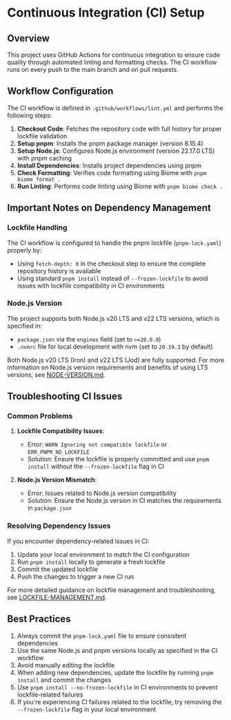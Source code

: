 # Continuous Integration (CI) Setup

## Overview

This project uses GitHub Actions for continuous integration to ensure code quality through automated linting and formatting checks. The CI workflow runs on every push to the main branch and on pull requests.

## Workflow Configuration

The CI workflow is defined in `.github/workflows/lint.yml` and performs the following steps:

1. **Checkout Code**: Fetches the repository code with full history for proper lockfile validation
2. **Setup pnpm**: Installs the pnpm package manager (version 8.15.4)
3. **Setup Node.js**: Configures Node.js environment (version 22.17.0 LTS) with pnpm caching
4. **Install Dependencies**: Installs project dependencies using pnpm
5. **Check Formatting**: Verifies code formatting using Biome with `pnpm biome format .`
6. **Run Linting**: Performs code linting using Biome with `pnpm biome check .`

## Important Notes on Dependency Management

### Lockfile Handling

The CI workflow is configured to handle the pnpm lockfile (`pnpm-lock.yaml`) properly by:

- Using `fetch-depth: 0` in the checkout step to ensure the complete repository history is available
- Using standard `pnpm install` instead of `--frozen-lockfile` to avoid issues with lockfile compatibility in CI environments

### Node.js Version

The project supports both Node.js v20 LTS and v22 LTS versions, which is specified in:

- `package.json` via the `engines` field (set to `>=20.0.0`)
- `.nvmrc` file for local development with nvm (set to `20.19.3` by default)

Both Node.js v20 LTS (Iron) and v22 LTS (Jod) are fully supported. For more information on Node.js version requirements and benefits of using LTS versions, see [NODE-VERSION.md](./NODE-VERSION.md).

## Troubleshooting CI Issues

### Common Problems

1. **Lockfile Compatibility Issues**:
   - Error: `WARN Ignoring not compatible lockfile` or `ERR_PNPM_NO_LOCKFILE`
   - Solution: Ensure the lockfile is properly committed and use `pnpm install` without the `--frozen-lockfile` flag in CI

2. **Node.js Version Mismatch**:
   - Error: Issues related to Node.js version compatibility
   - Solution: Ensure the Node.js version in CI matches the requirements in `package.json`

### Resolving Dependency Issues

If you encounter dependency-related issues in CI:

1. Update your local environment to match the CI configuration
2. Run `pnpm install` locally to generate a fresh lockfile
3. Commit the updated lockfile
4. Push the changes to trigger a new CI run

For more detailed guidance on lockfile management and troubleshooting, see [LOCKFILE-MANAGEMENT.md](./LOCKFILE-MANAGEMENT.md).

## Best Practices

1. Always commit the `pnpm-lock.yaml` file to ensure consistent dependencies
2. Use the same Node.js and pnpm versions locally as specified in the CI workflow
3. Avoid manually editing the lockfile
4. When adding new dependencies, update the lockfile by running `pnpm install` and commit the changes
5. Use `pnpm install --no-frozen-lockfile` in CI environments to prevent lockfile-related failures
6. If you're experiencing CI failures related to the lockfile, try removing the `--frozen-lockfile` flag in your local environment
